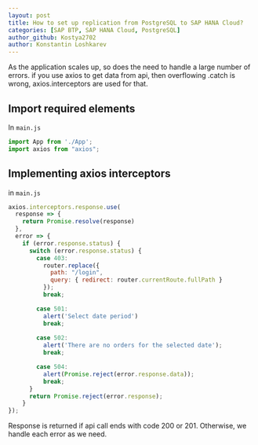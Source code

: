 ```yaml
---
layout: post
title: How to set up replication from PostgreSQL to SAP HANA Cloud? 
categories: [SAP BTP, SAP HANA Cloud, PostgreSQL]
author_github: Kostya2702
author: Konstantin Loshkarev
---
```


As the application scales up, so does the need to handle a large number of errors. if you use axios to get data from api, then overflowing .catch is wrong, axios.interceptors are used for that.

## Import required elements

In `main.js`

```js
import App from './App';
import axios from "axios";
```

## Implementing axios interceptors

in `main.js`

```js
axios.interceptors.response.use(
  response => { 
    return Promise.resolve(response)
  }, 
  error => {
    if (error.response.status) {
      switch (error.response.status) {
        case 403:
          router.replace({
            path: "/login",
            query: { redirect: router.currentRoute.fullPath }
          });
          break;

        case 501:
          alert('Select date period')
          break;
      
        case 502:
          alert('There are no orders for the selected date');
          break;

        case 504:
          alert(Promise.reject(error.response.data));
          break;
      }
      return Promise.reject(error.response);
    }
});
```

Response is returned if api call ends with code 200 or 201.
Otherwise, we handle each error as we need.